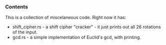 ### Contents

This is a collection of miscelaneous code. Right now it has:

* shift_cipher.rs - a shift cipher "cracker" - it just prints out all 26 rotations of the input.
* gcd.rs - a simple implementation of Euclid's gcd, with printing.
